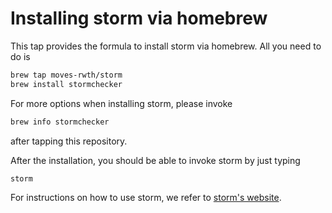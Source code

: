 # Installing storm via homebrew

This tap provides the formula to install storm via homebrew. All you need to do is

```sh
brew tap moves-rwth/storm
brew install stormchecker
``` 

For more options when installing storm, please invoke

```sh
brew info stormchecker 
```

after tapping this repository.

After the installation, you should be able to invoke storm by just typing

```sh
storm
```

For instructions on how to use storm, we refer to [storm's website](https://moves-rwth.github.io/storm/).
